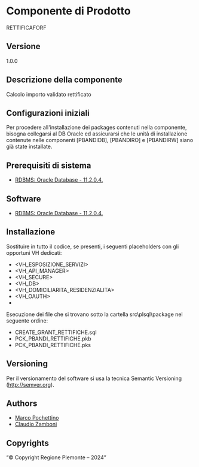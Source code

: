 # Componente di Prodotto
RETTIFICAFORF

## Versione
1.0.0

## Descrizione della componente
Calcolo importo validato rettificato

## Configurazioni iniziali
Per procedere all'installazione dei packages contenuti nella componente, bisogna collegarsi al DB Oracle ed assicurarsi che le unità di installazione contenute nelle componenti [PBANDIDB], [PBANDIRO] e [PBANDIRW] siano già state installate.

## Prerequisiti di sistema
* [RDBMS: Oracle Database - 11.2.0.4.](https://www.oracle.com/java)

## Software
* [RDBMS: Oracle Database - 11.2.0.4.](https://www.oracle.com/java)

## Installazione
Sostituire in tutto il codice, se presenti, i seguenti placeholders con gli opportuni VH dedicati:
* <VH_ESPOSIZIONE_SERVIZI>
* <VH_API_MANAGER>
* <VH_SECURE>
* <VH_DB>
* <VH_DOMICILIARITA_RESIDENZIALITA>
* <VH_OAUTH>
* <VH>

Esecuzione dei file che si trovano sotto la cartella src\plsql\package nel seguente ordine:
* CREATE_GRANT_RETTIFICHE.sql
* PCK_PBANDI_RETTIFICHE.pkb
* PCK_PBANDI_RETTIFICHE.pks


## Versioning
Per il versionamento del software si usa la tecnica Semantic Versioning (http://semver.org).

## Authors
* [Marco Pochettino](mailto:marco.pochettino@csi.it)
* [Claudio Zamboni](mailto:claudio.zamboni@csi.it)

## Copyrights
“© Copyright Regione Piemonte – 2024”